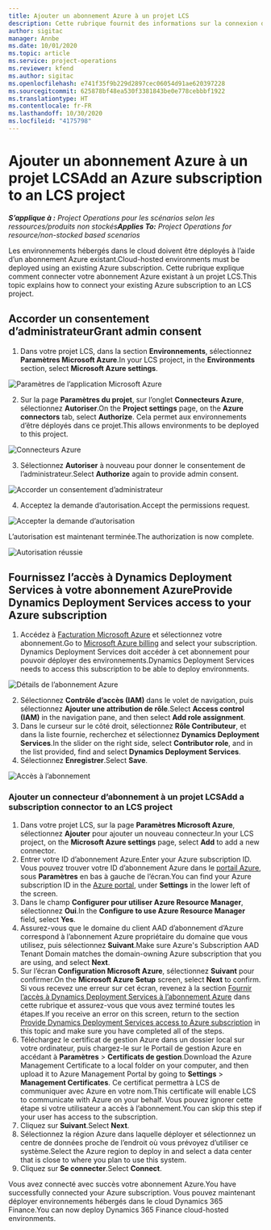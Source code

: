```yaml
---
title: Ajouter un abonnement Azure à un projet LCS
description: Cette rubrique fournit des informations sur la connexion de votre abonnement Azure à un projet LCS.
author: sigitac
manager: Annbe
ms.date: 10/01/2020
ms.topic: article
ms.service: project-operations
ms.reviewer: kfend
ms.author: sigitac
ms.openlocfilehash: e741f35f9b229d2897cec06054d91ae620397228
ms.sourcegitcommit: 625878bf48ea530f3381843be0e778cebbbf1922
ms.translationtype: HT
ms.contentlocale: fr-FR
ms.lasthandoff: 10/30/2020
ms.locfileid: "4175798"
---
```

# <a name="add-an-azure-subscription-to-an-lcs-project"></a><span data-ttu-id="4b32a-103">Ajouter un abonnement Azure à un projet LCS</span><span class="sxs-lookup"><span data-stu-id="4b32a-103">Add an Azure subscription to an LCS project</span></span>

<span data-ttu-id="4b32a-104">_**S’applique à :** Project Operations pour les scénarios selon les ressources/produits non stockés_</span><span class="sxs-lookup"><span data-stu-id="4b32a-104">_**Applies To:** Project Operations for resource/non-stocked based scenarios_</span></span>

<span data-ttu-id="4b32a-105">Les environnements hébergés dans le cloud doivent être déployés à l’aide d’un abonnement Azure existant.</span><span class="sxs-lookup"><span data-stu-id="4b32a-105">Cloud-hosted environments must be deployed using an existing Azure subscription.</span></span> <span data-ttu-id="4b32a-106">Cette rubrique explique comment connecter votre abonnement Azure existant à un projet LCS.</span><span class="sxs-lookup"><span data-stu-id="4b32a-106">This topic explains how to connect your existing Azure subscription to an LCS project.</span></span> 

## <a name="grant-admin-consent"></a><span data-ttu-id="4b32a-107">Accorder un consentement d’administrateur</span><span class="sxs-lookup"><span data-stu-id="4b32a-107">Grant admin consent</span></span>

1. <span data-ttu-id="4b32a-108">Dans votre projet LCS, dans la section **Environnements**, sélectionnez **Paramètres Microsoft Azure**.</span><span class="sxs-lookup"><span data-stu-id="4b32a-108">In your LCS project, in the **Environments** section, select **Microsoft Azure settings**.</span></span>

![Paramètres de l’application Microsoft Azure](./media/1MicrosoftAzureSettings.png)

2. <span data-ttu-id="4b32a-110">Sur la page **Paramètres du projet**, sur l’onglet **Connecteurs Azure**, sélectionnez **Autoriser**.</span><span class="sxs-lookup"><span data-stu-id="4b32a-110">On the **Project settings** page, on the **Azure connectors** tab, select **Authorize**.</span></span> <span data-ttu-id="4b32a-111">Cela permet aux environnements d’être déployés dans ce projet.</span><span class="sxs-lookup"><span data-stu-id="4b32a-111">This allows environments to be deployed to this project.</span></span>

![Connecteurs Azure](./media/2AzureConnectors.png)

3. <span data-ttu-id="4b32a-113">Sélectionnez **Autoriser** à nouveau pour donner le consentement de l’administrateur.</span><span class="sxs-lookup"><span data-stu-id="4b32a-113">Select **Authorize** again to provide admin consent.</span></span>

![Accorder un consentement d’administrateur](./media/3GrantAdminConsent.png)

4. <span data-ttu-id="4b32a-115">Acceptez la demande d’autorisation.</span><span class="sxs-lookup"><span data-stu-id="4b32a-115">Accept the permissions request.</span></span>

![Accepter la demande d’autorisation](./media/4AcceptPermissionRequest.png)

<span data-ttu-id="4b32a-117">L’autorisation est maintenant terminée.</span><span class="sxs-lookup"><span data-stu-id="4b32a-117">The authorization is now complete.</span></span> 

![Autorisation réussie](./media/5AuthorizationComplete.png)

## <a name="provide-dynamics-deployment-services-access-to-your-azure-subscription"></a><a name="provide"></a><span data-ttu-id="4b32a-119">Fournissez l’accès à Dynamics Deployment Services à votre abonnement Azure</span><span class="sxs-lookup"><span data-stu-id="4b32a-119">Provide Dynamics Deployment Services access to your Azure subscription</span></span>

1. <span data-ttu-id="4b32a-120">Accédez à [Facturation Microsoft Azure](https://portal.azure.com/#blade/Microsoft\_Azure\_Billing/SubscriptionsBlade) et sélectionnez votre abonnement.</span><span class="sxs-lookup"><span data-stu-id="4b32a-120">Go to [Microsoft Azure billing](https://portal.azure.com/#blade/Microsoft\_Azure\_Billing/SubscriptionsBlade) and select your subscription.</span></span> <span data-ttu-id="4b32a-121">Dynamics Deployment Services doit accéder à cet abonnement pour pouvoir déployer des environnements.</span><span class="sxs-lookup"><span data-stu-id="4b32a-121">Dynamics Deployment Services needs to access this subscription to be able to deploy environments.</span></span>

![Détails de l’abonnement Azure](./media/6AzureSubscription.png)

2. <span data-ttu-id="4b32a-123">Sélectionnez **Contrôle d’accès (IAM)** dans le volet de navigation, puis sélectionnez **Ajouter une attribution de rôle**.</span><span class="sxs-lookup"><span data-stu-id="4b32a-123">Select **Access control (IAM)** in the navigation pane, and then select **Add role assignment**.</span></span>
3. <span data-ttu-id="4b32a-124">Dans le curseur sur le côté droit, sélectionnez **Rôle Contributeur**, et dans la liste fournie, recherchez et sélectionnez **Dynamics Deployment Services**.</span><span class="sxs-lookup"><span data-stu-id="4b32a-124">In the slider on the right side, select **Contributor role**, and in the list provided, find and select **Dynamics Deployment Services**.</span></span> 
4. <span data-ttu-id="4b32a-125">Sélectionnez **Enregistrer**.</span><span class="sxs-lookup"><span data-stu-id="4b32a-125">Select **Save**.</span></span>

![Accès à l’abonnement](./media/7SubscriptionAccess.png)

### <a name="add-a-subscription-connector-to-an-lcs-project"></a><span data-ttu-id="4b32a-127">Ajouter un connecteur d’abonnement à un projet LCS</span><span class="sxs-lookup"><span data-stu-id="4b32a-127">Add a subscription connector to an LCS project</span></span>

1. <span data-ttu-id="4b32a-128">Dans votre projet LCS, sur la page **Paramètres Microsoft Azure**, sélectionnez **Ajouter** pour ajouter un nouveau connecteur.</span><span class="sxs-lookup"><span data-stu-id="4b32a-128">In your LCS project, on the **Microsoft Azure settings** page, select **Add** to add a new connector.</span></span>
2. <span data-ttu-id="4b32a-129">Entrer votre ID d’abonnement Azure.</span><span class="sxs-lookup"><span data-stu-id="4b32a-129">Enter your Azure subscription ID.</span></span> <span data-ttu-id="4b32a-130">Vous pouvez trouver votre ID d’abonnement Azure dans le [portail Azure](https://ms.portal.azure.com/), sous **Paramètres** en bas à gauche de l’écran.</span><span class="sxs-lookup"><span data-stu-id="4b32a-130">You can find your Azure subscription ID in the [Azure portal](https://ms.portal.azure.com/), under  **Settings**  in the lower left of the screen.</span></span>
3. <span data-ttu-id="4b32a-131">Dans le champ **Configurer pour utiliser Azure Resource Manager**, sélectionnez **Oui**.</span><span class="sxs-lookup"><span data-stu-id="4b32a-131">In the **Configure to use Azure Resource Manager** field, select **Yes**.</span></span>
4. <span data-ttu-id="4b32a-132">Assurez-vous que le domaine du client AAD d’abonnement d’Azure correspond à l’abonnement Azure propriétaire du domaine que vous utilisez, puis sélectionnez **Suivant**.</span><span class="sxs-lookup"><span data-stu-id="4b32a-132">Make sure Azure's Subscription AAD Tenant Domain matches the domain-owning Azure subscription that you are using, and select **Next**.</span></span>
5. <span data-ttu-id="4b32a-133">Sur l’écran **Configuration Microsoft Azure**, sélectionnez **Suivant** pour confirmer.</span><span class="sxs-lookup"><span data-stu-id="4b32a-133">On the **Microsoft Azure Setup** screen, select **Next** to confirm.</span></span> <span data-ttu-id="4b32a-134">Si vous recevez une erreur sur cet écran, revenez à la section [Fournir l’accès à Dynamics Deployment Services à l’abonnement Azure](#provide) dans cette rubrique et assurez-vous que vous avez terminé toutes les étapes.</span><span class="sxs-lookup"><span data-stu-id="4b32a-134">If you receive an error on this screen, return to the section [Provide Dynamics Deployment Services access to Azure subscription](#provide) in this topic and make sure you have completed all of the steps.</span></span>
6. <span data-ttu-id="4b32a-135">Téléchargez le certificat de gestion Azure dans un dossier local sur votre ordinateur, puis chargez-le sur le Portail de gestion Azure en accédant à **Paramètres** > **Certificats de gestion**.</span><span class="sxs-lookup"><span data-stu-id="4b32a-135">Download the Azure Management Certificate to a local folder on your computer, and then upload it to Azure Management Portal by going to **Settings** > **Management Certificates**.</span></span> <span data-ttu-id="4b32a-136">Ce certificat permettra à LCS de communiquer avec Azure en votre nom.</span><span class="sxs-lookup"><span data-stu-id="4b32a-136">This certificate will enable LCS to communicate with Azure on your behalf.</span></span> <span data-ttu-id="4b32a-137">Vous pouvez ignorer cette étape si votre utilisateur a accès à l’abonnement.</span><span class="sxs-lookup"><span data-stu-id="4b32a-137">You can skip this step if your user has access to the subscription.</span></span>
7. <span data-ttu-id="4b32a-138">Cliquez sur **Suivant**.</span><span class="sxs-lookup"><span data-stu-id="4b32a-138">Select  **Next**.</span></span>
8. <span data-ttu-id="4b32a-139">Sélectionnez la région Azure dans laquelle déployer et sélectionnez un centre de données proche de l’endroit où vous prévoyez d’utiliser ce système.</span><span class="sxs-lookup"><span data-stu-id="4b32a-139">Select the Azure region to deploy in and select a data center that is close to where you plan to use this system.</span></span>
9.  <span data-ttu-id="4b32a-140">Cliquez sur **Se connecter**.</span><span class="sxs-lookup"><span data-stu-id="4b32a-140">Select  **Connect**.</span></span>

<span data-ttu-id="4b32a-141">Vous avez connecté avec succès votre abonnement Azure.</span><span class="sxs-lookup"><span data-stu-id="4b32a-141">You have successfully connected your Azure subscription.</span></span> <span data-ttu-id="4b32a-142">Vous pouvez maintenant déployer environnements hébergés dans le cloud Dynamics 365 Finance.</span><span class="sxs-lookup"><span data-stu-id="4b32a-142">You can now deploy Dynamics 365 Finance cloud-hosted environments.</span></span>


